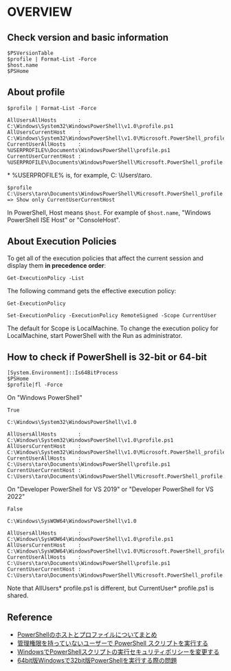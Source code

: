 # OVERVIEW

## Check version and basic information

```pwsh
$PSVersionTable
$profile | Format-List -Force
$host.name
$PSHome
```

## About profile

```pwsh
$profile | Format-List -Force
```

```text
AllUsersAllHosts       : C:\Windows\System32\WindowsPowerShell\v1.0\profile.ps1
AllUsersCurrentHost    : C:\Windows\System32\WindowsPowerShell\v1.0\Microsoft.PowerShell_profile.ps1
CurrentUserAllHosts    : %USERPROFILE%\Documents\WindowsPowerShell\profile.ps1
CurrentUserCurrentHost : %USERPROFILE%\Documents\WindowsPowerShell\Microsoft.PowerShell_profile.ps1
```

\* %USERPROFILE% is, for example, C: \Users\taro.

```text
$profile
C:\Users\taro\Documents\WindowsPowerShell\Microsoft.PowerShell_profile.ps1
=> Show only CurrentUserCurrentHost
```

In PowerShell, Host means `$host`. For example of `$host.name`, "Windows PowerShell ISE Host" or "ConsoleHost".

## About Execution Policies

To get all of the execution policies that affect the current session and display them **in precedence order**:

```pwsh
Get-ExecutionPolicy -List
```

The following command gets the effective execution policy:

```pwsh
Get-ExecutionPolicy
```

```pwsh
Set-ExecutionPolicy -ExecutionPolicy RemoteSigned -Scope CurrentUser
```

The default for Scope is LocalMachine. To change the execution policy for LocalMachine, start PowerShell with the Run as administrator.

## How to check if PowerShell is 32-bit or 64-bit

```pwsh
[System.Environment]::Is64BitProcess
$PSHome
$profile|fl -Force
```

On "Windows PowerShell"

```text
True

C:\Windows\System32\WindowsPowerShell\v1.0

AllUsersAllHosts       : C:\Windows\System32\WindowsPowerShell\v1.0\profile.ps1
AllUsersCurrentHost    : C:\Windows\System32\WindowsPowerShell\v1.0\Microsoft.PowerShell_profile.ps1
CurrentUserAllHosts    : C:\Users\taro\Documents\WindowsPowerShell\profile.ps1
CurrentUserCurrentHost : C:\Users\taro\Documents\WindowsPowerShell\Microsoft.PowerShell_profile.ps1
```

On "Developer PowerShell for VS 2019" or "Developer PowerShell for VS 2022"

```text
False

C:\Windows\SysWOW64\WindowsPowerShell\v1.0

AllUsersAllHosts       : C:\Windows\SysWOW64\WindowsPowerShell\v1.0\profile.ps1
AllUsersCurrentHost    : C:\Windows\SysWOW64\WindowsPowerShell\v1.0\Microsoft.PowerShell_profile.ps1
CurrentUserAllHosts    : C:\Users\taro\Documents\WindowsPowerShell\profile.ps1
CurrentUserCurrentHost : C:\Users\taro\Documents\WindowsPowerShell\Microsoft.PowerShell_profile.ps1
```

Note that AllUsers\* profile.ps1 is different, but CurrentUser\* profile.ps1 is shared.

## Reference

- [PowerShellのホストとプロファイルについてまとめ](https://blog.shibata.tech/entry/2016/10/07/225835)
- [管理権限を持っていないユーザーで PowerShell スクリプトを実行する](http://www.vwnet.jp/windows/PowerShell/2020072901/SetExecutionPolicy.htm)
- [WindowsでPowerShellスクリプトの実行セキュリティポリシーを変更する](https://atmarkit.itmedia.co.jp/ait/articles/0805/16/news139.html)
- [64bit版Windowsで32bit版PowerShellを実行する際の問題](https://qiita.com/mnimo/items/01e2d7777b156dac18f6)